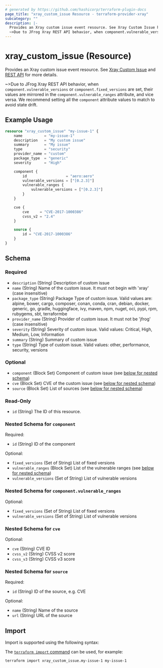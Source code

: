 ```yaml
---
# generated by https://github.com/hashicorp/terraform-plugin-docs
page_title: "xray_custom_issue Resource - terraform-provider-xray"
subcategory: ""
description: |-
  Provides an Xray custom issue event resource. See Xray Custom Issue https://jfrog.com/help/r/xray-how-to-formally-raise-an-issue-regarding-an-indexed-artifact and REST API https://jfrog.com/help/r/jfrog-rest-apis/issues for more details.
  ~>Due to JFrog Xray REST API behavior, when component.vulnerable_versions or component.fixed_versions are set, their values are mirrored in the component.vulnerable_ranges attribute, and vice versa. We recommend setting all the component attribute values to match to avoid state drift.
---
```


# xray_custom_issue (Resource)

Provides an Xray custom issue event resource. See [Xray Custom Issue](https://jfrog.com/help/r/xray-how-to-formally-raise-an-issue-regarding-an-indexed-artifact) and [REST API](https://jfrog.com/help/r/jfrog-rest-apis/issues) for more details.

~>Due to JFrog Xray REST API behavior, when `component.vulnerable_versions` or `component.fixed_versions` are set, their values are mirrored in the `component.vulnerable_ranges` attribute, and vice versa. We recommend setting all the `component` attribute values to match to avoid state drift.

## Example Usage

```terraform
resource "xray_custom_issue" "my-issue-1" {
    name          = "my-issue-1"
    description   = "My custom issue"
    summary       = "My issue"
    type          = "security"
    provider_name = "custom"
    package_type  = "generic"
    severity      = "High"

    component {
        id                  = "aero:aero"
        vulnerable_versions = ["[0.2.3]"]
        vulnerable_ranges {
            vulnerable_versions = ["[0.2.3]"]
        }
    }

    cve {
        cve     = "CVE-2017-1000386"
        cvss_v2 = "2.4"
    }

    source {
        id = "CVE-2017-1000386"
    }
}
```

<!-- schema generated by tfplugindocs -->
## Schema

### Required

- `description` (String) Description of custom issue
- `name` (String) Name of the custom issue. It must not begin with 'xray' (case insensitive)
- `package_type` (String) Package Type of custom issue. Valid values are: alpine, bower, cargo, composer, conan, conda, cran, debian, docker, generic, go, gradle, huggingface, ivy, maven, npm, nuget, oci, pypi, rpm, rubygems, sbt, terraformbe
- `provider_name` (String) Provider of custom issue. It must not be 'jfrog' (case insensitive)
- `severity` (String) Severity of custom issue. Valid values: Critical, High, Medium, Low, Information
- `summary` (String) Summary of custom issue
- `type` (String) Type of custom issue. Valid values: other, performance, security, versions

### Optional

- `component` (Block Set) Component of custom issue (see [below for nested schema](#nestedblock--component))
- `cve` (Block Set) CVE of the custom issue (see [below for nested schema](#nestedblock--cve))
- `source` (Block Set) List of sources (see [below for nested schema](#nestedblock--source))

### Read-Only

- `id` (String) The ID of this resource.

<a id="nestedblock--component"></a>
### Nested Schema for `component`

Required:

- `id` (String) ID of the component

Optional:

- `fixed_versions` (Set of String) List of fixed versions
- `vulnerable_ranges` (Block Set) List of the vulnerable ranges (see [below for nested schema](#nestedblock--component--vulnerable_ranges))
- `vulnerable_versions` (Set of String) List of vulnerable versions

<a id="nestedblock--component--vulnerable_ranges"></a>
### Nested Schema for `component.vulnerable_ranges`

Optional:

- `fixed_versions` (Set of String) List of fixed versions
- `vulnerable_versions` (Set of String) List of vulnerable versions



<a id="nestedblock--cve"></a>
### Nested Schema for `cve`

Optional:

- `cve` (String) CVE ID
- `cvss_v2` (String) CVSS v2 score
- `cvss_v3` (String) CVSS v3 score


<a id="nestedblock--source"></a>
### Nested Schema for `source`

Required:

- `id` (String) ID of the source, e.g. CVE

Optional:

- `name` (String) Name of the source
- `url` (String) URL of the source

## Import

Import is supported using the following syntax:

The [`terraform import` command](https://developer.hashicorp.com/terraform/cli/commands/import) can be used, for example:

```shell
terraform import xray_custom_issue.my-issue-1 my-issue-1
```

